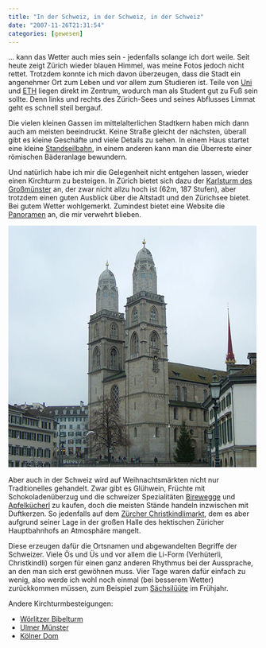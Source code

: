```yaml
---
title: "In der Schweiz, in der Schweiz, in der Schweiz"
date: "2007-11-26T21:31:54"
categories: [gewesen]
---
```


... kann das Wetter auch mies sein - jedenfalls solange ich dort weile. Seit heute zeigt Zürich wieder blauen Himmel, was meine Fotos jedoch nicht rettet. Trotzdem konnte ich mich davon überzeugen, dass die Stadt ein angenehmer Ort zum Leben und vor allem zum Studieren ist. Teile von [Uni](http://www.unizh.ch/) und [ETH](http://www.ethz.ch/) liegen direkt im Zentrum, wodurch man als Student gut zu Fuß sein sollte. Denn links und rechts des Zürich-Sees und seines Abflusses Limmat geht es schnell steil bergauf.

Die vielen kleinen Gassen im mittelalterlichen Stadtkern haben mich dann auch am meisten beeindruckt. Keine Straße gleicht der nächsten, überall gibt es kleine Geschäfte und viele Details zu sehen. In einem Haus startet eine kleine [Standseilbahn](http://de.wikipedia.org/wiki/UBS_Polybahn), in einem anderen kann man die Überreste einer römischen Bäderanlage bewundern.

Und natürlich habe ich mir die Gelegenheit nicht entgehen lassen, wieder einen Kirchturm zu besteigen. In Zürich bietet sich dazu der [Karlsturm des Großmünster](http://www.grossmuenster.ch/content/e10547/index_ger.html) an, der zwar nicht allzu hoch ist (62m, 187 Stufen), aber trotzdem einen guten Ausblick über die Altstadt und den Zürichsee bietet. Bei gutem Wetter wohlgemerkt. Zumindest bietet eine Website die [Panoramen](http://www.swisspanoramas.ch/kirchen/zuerich/zuerich/grossmuenster/034.html) an, die mir verwehrt blieben.

![grossmuenster.jpg](grossmuenster.jpg)

Aber auch in der Schweiz wird auf Weihnachtsmärkten nicht nur Traditionelles gehandelt. Zwar gibt es Glühwein, Früchte mit Schokoladenüberzug und die schweizer Spezialitäten [Birewegge](http://www.luzern.org/de/navpage-GastronomyLU-SpecialitiesLU-85705.html) und [Apfelkücherl](http://rksuite.ccwn.org/2007/10/17/apfelkuecherl/) zu kaufen, doch die meisten Stände handeln inzwischen mit Duftkerzen. So jedenfalls auf dem [Zürcher Christkindlimarkt](http://www.christkindlimarkt.ch/), dem es aber aufgrund seiner Lage in der großen Halle des hektischen Züricher Hauptbahnhofs an Atmosphäre mangelt.

Diese erzeugen dafür die Ortsnamen und abgewandelten Begriffe der Schweizer. Viele Ös und Üs und vor allem die Li-Form (Verhüterli, Christkindli) sorgen für einen ganz anderen Rhythmus bei der Aussprache, an den man sich erst gewöhnen muss. Vier Tage waren dafür einfach zu wenig, also werde ich wohl noch einmal (bei besserem Wetter) zurückkommen müssen, zum Beispiel zum [Sächsilüüte](http://de.wikipedia.org/wiki/Sechseläuten) im Frühjahr.

Andere Kirchturmbesteigungen:
- [Wörlitzer Bibelturm](/2005/11/28/kirchturmbesteigen-light/)
- [Ulmer Münster](/2005/10/05/in-ulm-um-ulm-und-um-ulm-herum/)
- [Kölner Dom](/2005/09/09/koln-im-september/)

